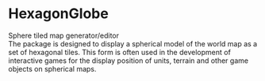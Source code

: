 # HexagonGlobe
Sphere tiled map generator/editor  
The package is designed to display a spherical model of the world map as a set of hexagonal tiles. This form is often used in the development of interactive games for the display position of units, terrain and other game objects on spherical maps.
